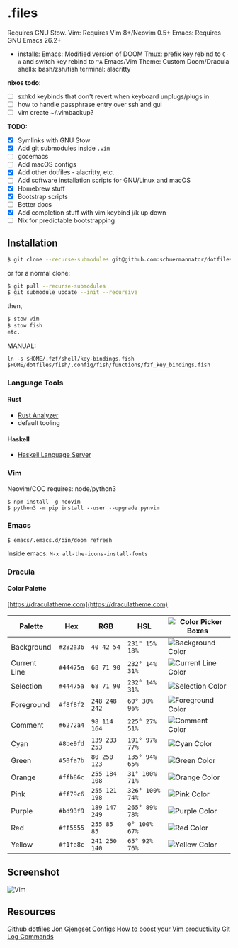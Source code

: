 # .files
Requires GNU Stow.
Vim: Requires Vim 8+/Neovim 0.5+
Emacs: Requires GNU Emacs 26.2+
- installs:
Emacs: Modified version of DOOM
Tmux: prefix key rebind to `C-a` and switch key rebind to `^A`
Emacs/Vim Theme: Custom Doom/Dracula    
shells: bash/zsh/fish
terminal: alacritty

**nixos todo**:
- [ ] sxhkd keybinds that don't revert when keyboard unplugs/plugs in
- [ ] how to handle passphrase entry over ssh and gui
- [ ] vim create ~/.vimbackup?

**TODO:**
- [x] Symlinks with GNU Stow
- [x] Add git submodules inside `.vim`  
- [ ] gccemacs
- [ ] Add macOS configs
- [x] Add other dotfiles - alacritty, etc. 
- [ ] Add software installation scripts for GNU/Linux and macOS
- [x] Homebrew stuff
- [x] Bootstrap scripts
- [ ] Better docs
- [x] Add completion stuff with vim keybind j/k up down
- [ ] Nix for predictable bootstrapping

## Installation
```bash
$ git clone --recurse-submodules git@github.com:schuermannator/dotfiles.git
```
or for a normal clone: 
```bash
$ git pull --recurse-submodules 
$ git submodule update --init --recursive
```
then,
``` bash
$ stow vim
$ stow fish
etc.
```
MANUAL:
```
ln -s $HOME/.fzf/shell/key-bindings.fish $HOME/dotfiles/fish/.config/fish/functions/fzf_key_bindings.fish
```

### Language Tools
#### Rust
- [Rust Analyzer](https://github.com/rust-analyzer/rust-analyzer)
- default tooling

#### Haskell
- [Haskell Language Server](https://github.com/haskell/haskell-language-server)

### Vim
Neovim/COC requires: node/python3
```
$ npm install -g neovim
$ python3 -m pip install --user --upgrade pynvim
```

### Emacs
```
$ emacs/.emacs.d/bin/doom refresh
```
Inside emacs: `M-x all-the-icons-install-fonts`


### Dracula

#### Color Palette
[https://draculatheme.com](https://draculatheme.com)

Palette      | Hex       | RGB           | HSL             | ![Color Picker Boxes](https://draculatheme.com/static/img/color-boxes/eyedropper.png)
---          | ---       | ---           | ---             | ---
Background   | `#282a36` | `40 42 54`    | `231° 15% 18%`  | ![Background Color](https://draculatheme.com/static/img/color-boxes/background.png)
Current Line | `#44475a` | `68 71 90`    | `232° 14% 31%`  | ![Current Line Color](https://draculatheme.com/static/img/color-boxes/current_line.png)
Selection    | `#44475a` | `68 71 90`    | `232° 14% 31%`  | ![Selection Color](https://draculatheme.com/static/img/color-boxes/selection.png)
Foreground   | `#f8f8f2` | `248 248 242` | `60° 30% 96%`   | ![Foreground Color](https://draculatheme.com/static/img/color-boxes/foreground.png)
Comment      | `#6272a4` | `98 114 164`  | `225° 27% 51%`  | ![Comment Color](https://draculatheme.com/static/img/color-boxes/comment.png)
Cyan         | `#8be9fd` | `139 233 253` | `191° 97% 77%`  | ![Cyan Color](https://draculatheme.com/static/img/color-boxes/cyan.png)
Green        | `#50fa7b` | `80 250 123`  | `135° 94% 65%`  | ![Green Color](https://draculatheme.com/static/img/color-boxes/green.png)
Orange       | `#ffb86c` | `255 184 108` | `31° 100% 71%`  | ![Orange Color](https://draculatheme.com/static/img/color-boxes/orange.png)
Pink         | `#ff79c6` | `255 121 198` | `326° 100% 74%` | ![Pink Color](https://draculatheme.com/static/img/color-boxes/pink.png)
Purple       | `#bd93f9` | `189 147 249` | `265° 89% 78%`  | ![Purple Color](https://draculatheme.com/static/img/color-boxes/purple.png)
Red          | `#ff5555` | `255 85 85`   | `0° 100% 67%`   | ![Red Color](https://draculatheme.com/static/img/color-boxes/red.png)
Yellow       | `#f1fa8c` | `241 250 140` | `65° 92% 76%`   | ![Yellow Color](https://draculatheme.com/static/img/color-boxes/yellow.png)

## Screenshot
![Vim](/vimdemo.png) 

## Resources
[Github dotfiles](http://dotfiles.github.io/)
[Jon Gjengset Configs](https://github.com/jonhoo/configs)
[How to boost your Vim productivity](https://sheerun.net/2014/03/21/how-to-boost-your-vim-productivity/)
[Git Log Commands](https://stackoverflow.com/questions/1057564/pretty-git-branch-graphs)
